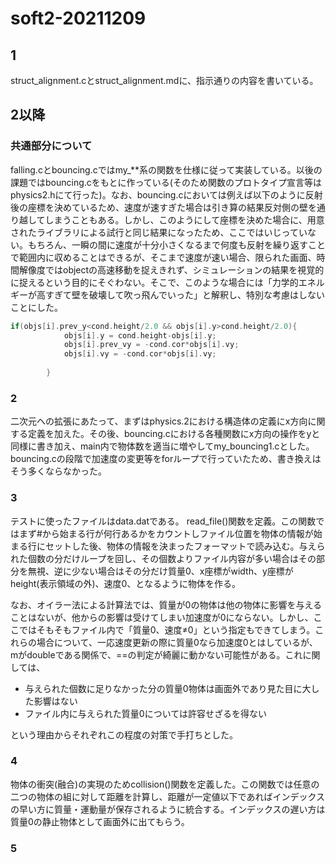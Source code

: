 # soft2-20211209
## 1
struct_alignment.cとstruct_alignment.mdに、指示通りの内容を書いている。
## 2以降
### 共通部分について
falling.cとbouncing.cではmy_**系の関数を仕様に従って実装している。以後の課題ではbouncing.cをもとに作っている(そのため関数のプロトタイプ宣言等はphysics2.hにて行った)。なお、bouncing.cにおいては例えば以下のように反射後の座標を決めているため、速度が速すぎた場合は引き算の結果反対側の壁を通り越してしまうこともある。しかし、このようにして座標を決めた場合に、用意されたライブラリによる試行と同じ結果になったため、ここではいじっていない。もちろん、一瞬の間に速度が十分小さくなるまで何度も反射を繰り返すことで範囲内に収めることはできるが、そこまで速度が速い場合、限られた画面、時間解像度ではobjectの高速移動を捉えきれず、シミュレーションの結果を視覚的に捉えるという目的にそぐわない。そこで、このような場合には「力学的エネルギーが高すぎて壁を破壊して吹っ飛んでいった」と解釈し、特別な考慮はしないことにした。
```c
if(objs[i].prev_y<cond.height/2.0 && objs[i].y>cond.height/2.0){
			objs[i].y = cond.height-objs[i].y;
			objs[i].prev_vy = -cond.cor*objs[i].vy;
			objs[i].vy = -cond.cor*objs[i].vy;
		
		}
```

### 2
二次元への拡張にあたって、まずはphysics.2における構造体の定義にx方向に関する定義を加えた。その後、bouncing.cにおける各種関数にx方向の操作をyと同様に書き加え、main内で物体数を適当に増やしてmy_bouncing1.cとした。bouncing.cの段階で加速度の変更等をforループで行っていたため、書き換えはそう多くならなかった。

### 3
テストに使ったファイルはdata.datである。
read_file()関数を定義。この関数ではまず#から始まる行が何行あるかをカウントしファイル位置を物体の情報が始まる行にセットした後、物体の情報を決まったフォーマットで読み込む。与えられた個数の分だけループを回し、その個数よりファイル内容が多い場合はその部分を無視、逆に少ない場合はその分だけ質量0、x座標がwidth、y座標がheight(表示領域の外)、速度0、となるように物体を作る。

なお、オイラー法による計算法では、質量が0の物体は他の物体に影響を与えることはないが、他からの影響は受けてしまい加速度が0にならない。しかし、ここではそもそもファイル内で「質量0、速度≠0」という指定もできてしまう。これらの場合について、一応速度更新の際に質量0なら加速度0とはしているが、mがdoubleである関係で、==の判定が綺麗に動かない可能性がある。これに関しては、
- 与えられた個数に足りなかった分の質量0物体は画面外であり見た目に大した影響はない
- ファイル内に与えられた質量0については許容せざるを得ない

という理由からそれぞれこの程度の対策で手打ちとした。

### 4 
物体の衝突(融合)の実現のためcollision()関数を定義した。この関数では任意の二つの物体の組に対して距離を計算し、距離が一定値以下であればインデックスの早い方に質量・運動量が保存されるように統合する。インデックスの遅い方は質量0の静止物体として画面外に出てもらう。

### 5